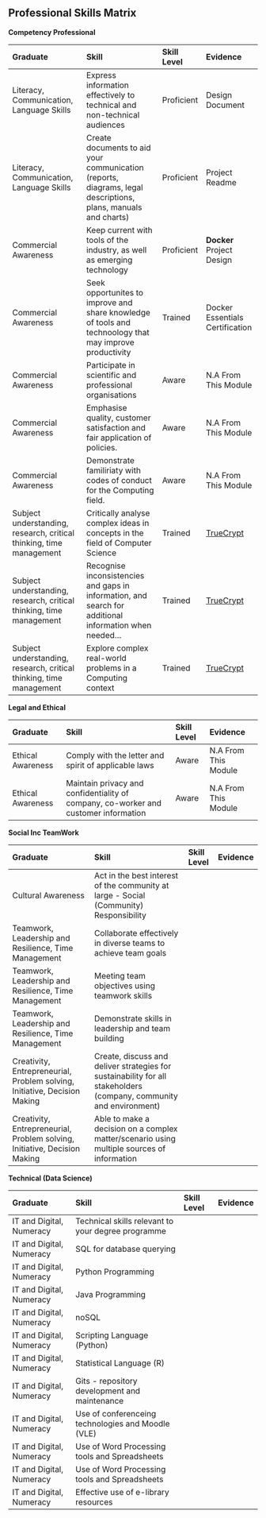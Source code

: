 ## Professional Skills Matrix

**Competency Professional**

| Graduate   | Skill    | Skill Level               | Evidence |
| :--        | :--      | :--                       | :--      |
| Literacy, Communication, Language Skills | Express information effectively to technical and non-technical audiences | Proficient | Design Document | 
| Literacy, Communication, Language Skills | Create documents to aid your communication (reports, diagrams, legal descriptions, plans, manuals and charts) | Proficient | Project Readme | 
| Commercial Awareness | Keep current with tools of the industry, as well as emerging technology |Proficient | **Docker** Project Design | 
| Commercial Awareness | Seek opportunites to improve and share knowledge of tools and technoology that may improve productivity | Trained |Docker Essentials Certification | 
| Commercial Awareness | Participate in scientific and professional organisations |Aware | N.A From This Module| 
| Commercial Awareness | Emphasise quality, customer satisfaction and fair application of policies. |Aware | N.A From This Module| 
| Commercial Awareness | Demonstrate familiriaty with codes of conduct for the Computing field. | Aware |N.A From This Module | 
| Subject understanding, research, critical thinking, time management | Critically analyse complex ideas in concepts in the field of Computer Science | Trained|[TrueCrypt](/MyPortfolio/SSDCS/TrueCrypt.html) | 
| Subject understanding, research, critical thinking, time management | Recognise inconsistencies and gaps in information, and search for additional information when needed… | Trained | [TrueCrypt](/MyPortfolio/SSDCS/TrueCrypt.html)| 
| Subject understanding, research, critical thinking, time management | Explore complex real-world problems in a Computing context |Trained |[TrueCrypt](/MyPortfolio/SSDCS/TrueCrypt.html) | 

**Legal and Ethical**

| Graduate   | Skill    | Skill Level               | Evidence |
| :--        | :--      | :--                       | :--      |
| Ethical Awareness | Comply with the letter and spirit of applicable laws |Aware | N.A From This Module| 
| Ethical Awareness | Maintain privacy and confidentiality of company, co-worker and customer information |Aware | N.A From This Module| 

**Social Inc TeamWork**

| Graduate   | Skill    | Skill Level               | Evidence |
| :--        | :--      | :--                       | :--      |
| Cultural Awareness | Act in the best interest of the community at large - Social (Community) Responsibility | | | 
| Teamwork, Leadership and Resilience, Time Management | Collaborate effectively in diverse teams to achieve team goals | | | 
| Teamwork, Leadership and Resilience, Time Management | Meeting team objectives using teamwork skills | | | 
| Teamwork, Leadership and Resilience, Time Management | Demonstrate skills in leadership and team building | | | 
| Creativity, Entrepreneurial, Problem solving, Initiative, Decision Making | Create, discuss and deliver strategies for sustainability for all stakeholders (company, community and environment) | | | 
| Creativity, Entrepreneurial, Problem solving, Initiative, Decision Making | Able to make a decision on a complex matter/scenario using multiple sources of information | | | 

**Technical (Data Science)**

| Graduate   | Skill    | Skill Level               | Evidence |
| :--        | :--      | :--                       | :--      |
| IT and Digital, Numeracy | Technical skills relevant to your degree programme | | | 
| IT and Digital, Numeracy | SQL for database querying | | | 
| IT and Digital, Numeracy | Python Programming | | | 
| IT and Digital, Numeracy | Java Programming | | | 
| IT and Digital, Numeracy | noSQL | | | 
| IT and Digital, Numeracy | Scripting Language (Python) | | | 
| IT and Digital, Numeracy | Statistical Language (R) | | | 
| IT and Digital, Numeracy | Gits - repository development and maintenance | | | 
| IT and Digital, Numeracy | Use of conferenceing technologies and Moodle (VLE) | | | 
| IT and Digital, Numeracy | Use of Word Processing tools and Spreadsheets | | | 
| IT and Digital, Numeracy | Use of Word Processing tools and Spreadsheets | | | 
| IT and Digital, Numeracy | Effective use of e-library resources | | | 


